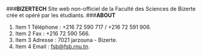 ###**BIZERTECH**
Site web non-officiel de la Faculté des Sciences de Bizerte crée et opéré par les étudiants.
###**ABOUT**
1. Item 1 Téléphone : +216 72 590 717 / +216 72 591 906.
1. Item 2 Fax : +216 72 590 566. 
1. Item 3 Adresse : 7021 jarzouna - Bizerte.
1. Item 4 Email : fsb@fsb.rnu.tn. 

